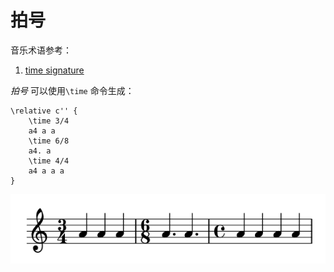 # 拍号

音乐术语参考：

1. [time signature](http://lilypond.org/doc/v2.18/Documentation/music-glossary/time-signature)

_拍号_ 可以使用`\time` 命令生成：

```text
\relative c'' {
    \time 3/4
    a4 a a
    \time 6/8
    a4. a
    \time 4/4
    a4 a a a
}
```

![](../../../.gitbook/assets/1.2.1-timesignature.png)

